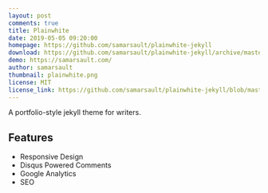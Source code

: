 ```yaml
---
layout: post
comments: true
title: Plainwhite
date: 2019-05-05 09:20:00
homepage: https://github.com/samarsault/plainwhite-jekyll
download: https://github.com/samarsault/plainwhite-jekyll/archive/master.zip
demo: https://samarsault.com/
author: samarsault
thumbnail: plainwhite.png
license: MIT
license_link: https://github.com/samarsault/plainwhite-jekyll/blob/master/LICENSE.txt
---
```


A portfolio-style jekyll theme for writers.

## Features

* Responsive Design
* Disqus Powered Comments
* Google Analytics
* SEO
